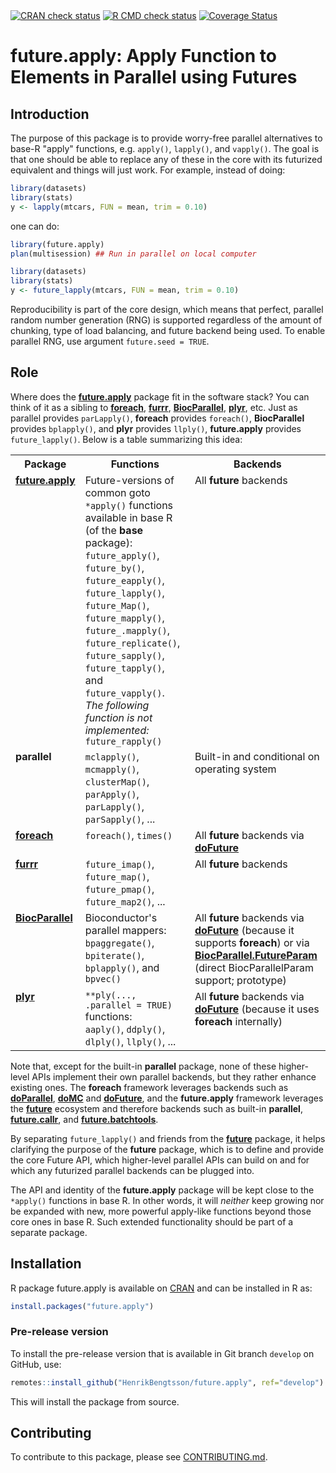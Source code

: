 <div id="badges"><!-- pkgdown markup -->
<a href="https://CRAN.R-project.org/web/checks/check_results_future.apply.html"><img border="0" src="https://www.r-pkg.org/badges/version/future.apply" alt="CRAN check status"/></a>
<a href="https://github.com/HenrikBengtsson/future.apply/actions?query=workflow%3AR-CMD-check"><img border="0" src="https://github.com/HenrikBengtsson/future.apply/actions/workflows/R-CMD-check.yaml/badge.svg?branch=develop" alt="R CMD check status"/></a>
<a href="https://app.codecov.io/gh/HenrikBengtsson/future.apply"><img border="0" src="https://codecov.io/gh/HenrikBengtsson/future.apply/branch/develop/graph/badge.svg" alt="Coverage Status"/></a> 
</div>

# future.apply: Apply Function to Elements in Parallel using Futures 

## Introduction

The purpose of this package is to provide worry-free parallel alternatives to base-R "apply" functions, e.g. `apply()`, `lapply()`, and `vapply()`.  The goal is that one should be able to replace any of these in the core with its futurized equivalent and things will just work.  For example, instead of doing:
```r
library(datasets)
library(stats)
y <- lapply(mtcars, FUN = mean, trim = 0.10)
```
one can do:
```r
library(future.apply)
plan(multisession) ## Run in parallel on local computer

library(datasets)
library(stats)
y <- future_lapply(mtcars, FUN = mean, trim = 0.10)
```

Reproducibility is part of the core design, which means that perfect, parallel random number generation (RNG) is supported regardless of the amount of chunking, type of load balancing, and future backend being used.  To enable parallel RNG, use argument `future.seed = TRUE`.


## Role

Where does the **[future.apply]** package fit in the software stack?  You can think of it as a sibling to **[foreach]**, **[furrr]**, **[BiocParallel]**, **[plyr]**, etc.  Just as parallel provides `parLapply()`, **foreach** provides `foreach()`, **BiocParallel** provides `bplapply()`, and **plyr** provides `llply()`, **future.apply** provides `future_lapply()`.  Below is a table summarizing this idea:

<table>
<tr>
<th>Package</th>
<th>Functions</th>
<th>Backends</th>
</tr>

<tr style="vertical-align: top">
<td>
<a href="https://cran.r-project.org/package=future.apply"><strong>future.apply</strong></a><br>
<br>
</td>
<td>
Future-versions of common goto <code>*apply()</code> functions available in base R (of the <strong>base</strong> package):<br>
<code>future_apply()</code>, 
<code>future_by()</code>, 
<code>future_eapply()</code>, 
<code>future_lapply()</code>, 
<code>future_Map()</code>, 
<code>future_mapply()</code>, 
<code>future_.mapply()</code>, 
<code>future_replicate()</code>,
<code>future_sapply()</code>,
<code>future_tapply()</code>, and 
<code>future_vapply()</code>.
<br>
<em>The following function is not implemented:</em><br>
<code>future_rapply()</code><br>
</td>
<td>
All <strong>future</strong> backends
</td>
</tr>

<tr style="vertical-align: top">
<td>
<strong>parallel</strong>
</td>
<td>
<code>mclapply()</code>, <code>mcmapply()</code>,
<code>clusterMap()</code>, <code>parApply()</code>, <code>parLapply()</code>, <code>parSapply()</code>, ...
</td>
<td>
Built-in and conditional on operating system</a>
</td>
</tr>

<tr style="vertical-align: top">
<td>
<a href="https://cran.r-project.org/package=foreach"><strong>foreach</strong></a>
</td>
<td>
<code>foreach()</code>,
<code>times()</code>
</td>
<td>
All <strong>future</strong> backends via <a href="https://cran.r-project.org/package=doFuture"><strong>doFuture</strong></a>
</td>
</tr>

<tr style="vertical-align: top">
<td>
<a href="https://cran.r-project.org/package=furrr"><strong>furrr</strong></a>
</td>
<td>
<code>future_imap()</code>,
<code>future_map()</code>,
<code>future_pmap()</code>,
<code>future_map2()</code>,
...
</td>
<td>
All <strong>future</strong> backends
</td>
</tr>

<tr style="vertical-align: top">
<td>
<a href="https://bioconductor.org/packages/release/bioc/html/BiocParallel.html"><strong>BiocParallel</strong></a>
</td>
<td>
Bioconductor's parallel mappers:<br>
<code>bpaggregate()</code>,
<code>bpiterate()</code>,
<code>bplapply()</code>, and
<code>bpvec()</code>
</td>
<td>
All <strong>future</strong> backends via <a href="https://cran.r-project.org/package=doFuture"><strong>doFuture</strong></a> (because it supports <strong>foreach</strong>) or via <a href="https://github.com/HenrikBengtsson/BiocParallel.FutureParam"><strong>BiocParallel.FutureParam</strong></a> (direct BiocParallelParam support; prototype)
</td>
</tr>


<tr style="vertical-align: top">
<td>
<a href="https://cran.r-project.org/package=plyr"><strong>plyr</strong></a>
</td>
<td>
<code>**ply(..., .parallel = TRUE)</code> functions:<br>
<code>aaply()</code>,
<code>ddply()</code>,
<code>dlply()</code>,
<code>llply()</code>, ...
</td>
<td>
All <strong>future</strong> backends via <a href="https://cran.r-project.org/package=doFuture"><strong>doFuture</strong></a> (because it uses <strong>foreach</strong> internally)
</td>
</tr>

</table>

Note that, except for the built-in **parallel** package, none of these higher-level APIs implement their own parallel backends, but they rather enhance existing ones.  The **foreach** framework leverages backends such as **[doParallel]**, **[doMC]** and **[doFuture]**, and the **future.apply** framework leverages the **[future]** ecosystem and therefore backends such as built-in **parallel**, **[future.callr]**, and **[future.batchtools]**.

By separating `future_lapply()` and friends from the **[future]** package, it helps clarifying the purpose of the **future** package, which is to define and provide the core Future API, which higher-level parallel APIs can build on and for which any futurized parallel backends can be plugged into.

The API and identity of the **future.apply** package will be kept close to the `*apply()` functions in base R.  In other words, it will _neither_ keep growing nor be expanded with new, more powerful apply-like functions beyond those core ones in base R.  Such extended functionality should be part of a separate package.


[batchtools]: https://cran.r-project.org/package=batchtools
[BiocParallel]: https://bioconductor.org/packages/BiocParallel/
[doFuture]: https://cran.r-project.org/package=doFuture
[doMC]: https://cran.r-project.org/package=doMC
[doParallel]: https://cran.r-project.org/package=doParallel
[foreach]: https://cran.r-project.org/package=foreach
[future]: https://cran.r-project.org/package=future
[future.apply]: https://cran.r-project.org/package=future.apply
[future.batchtools]: https://cran.r-project.org/package=future.batchtools
[future.callr]: https://cran.r-project.org/package=future.callr
[furrr]: https://cran.r-project.org/package=furrr
[plyr]: https://cran.r-project.org/package=plyr

## Installation
R package future.apply is available on [CRAN](https://cran.r-project.org/package=future.apply) and can be installed in R as:
```r
install.packages("future.apply")
```


### Pre-release version

To install the pre-release version that is available in Git branch `develop` on GitHub, use:
```r
remotes::install_github("HenrikBengtsson/future.apply", ref="develop")
```
This will install the package from source.  

<!-- pkgdown-drop-below -->


## Contributing

To contribute to this package, please see [CONTRIBUTING.md](CONTRIBUTING.md).

